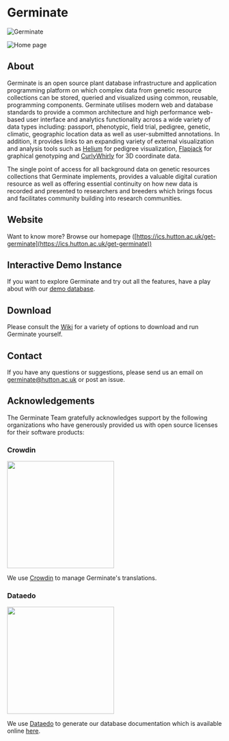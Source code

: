 # Germinate

![](https://ics.hutton.ac.uk/get-germinate/assets/img/germinate.svg "Germinate")

![](https://ics.hutton.ac.uk/get-germinate/assets/img/browser.3.5.0.png "Home page")

## About
Germinate is an open source plant database infrastructure and application programming platform
on which complex data from genetic resource collections can be stored, queried and visualized
using common, reusable, programming components. Germinate utilises modern web and database
standards to provide a common architecture and high performance web-based user interface and
analytics functionality across a wide variety of data types including: passport, phenotypic,
field trial, pedigree, genetic, climatic, geographic location data as well as user-submitted
annotations. In addition, it provides links to an expanding variety of external visualization
and analysis tools such as [Helium](https://ics.hutton.ac.uk/helium) for pedigree visualization,
[Flapjack](https://ics.hutton.ac.uk/flapjack) for graphical genotyping and
[CurlyWhirly](https://ics.hutton.ac.uk/curlywhirly) for 3D coordinate data.

The single point of access for all background data on genetic resources collections that
Germinate implements, provides a valuable digital curation resource as well as offering
essential continuity on how new data is recorded and presented to researchers and breeders
which brings focus and facilitates community building into research communities.

## Website
Want to know more? Browse our homepage ([https://ics.hutton.ac.uk/get-germinate](https://ics.hutton.ac.uk/get-germinate))

## Interactive Demo Instance
If you want to explore Germinate and try out all the features, have a play about with our [demo database](https://ics.hutton.ac.uk/germinate-demo).

## Download
Please consult the [Wiki](../../wiki/Setup) for a variety of options to download and run Germinate yourself.

## Contact
If you have any questions or suggestions, please send us an email on [germinate@hutton.ac.uk](mailto:germinate@hutton.ac.uk) or post an issue.

## Acknowledgements
The Germinate Team gratefully acknowledges support by the following organizations who have generously provided us with open source licenses for their software products:

### Crowdin
<img src='https://github.com/germinateplatform/germinate/raw/master/external-resources/crowdin-logo.png' width="250">

We use <a href='https://crowdin.com'>Crowdin</a> to manage Germinate's translations.

### Dataedo
<img src='https://github.com/germinateplatform/germinate/raw/master/external-resources/dataedo-logo.png' width="250">

We use <a href='https://dataedo.com'>Dataedo</a> to generate our database documentation which is available online [here](https://ics.hutton.ac.uk/resources/germinate/database-docs/). 
